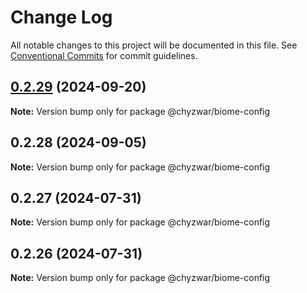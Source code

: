# Change Log

All notable changes to this project will be documented in this file.
See [Conventional Commits](https://conventionalcommits.org) for commit guidelines.

## [0.2.29](https://github.com/chyzwar/common/compare/@chyzwar/biome-config@0.2.28...@chyzwar/biome-config@0.2.29) (2024-09-20)

**Note:** Version bump only for package @chyzwar/biome-config

## 0.2.28 (2024-09-05)

**Note:** Version bump only for package @chyzwar/biome-config

## 0.2.27 (2024-07-31)

**Note:** Version bump only for package @chyzwar/biome-config

## 0.2.26 (2024-07-31)

**Note:** Version bump only for package @chyzwar/biome-config
